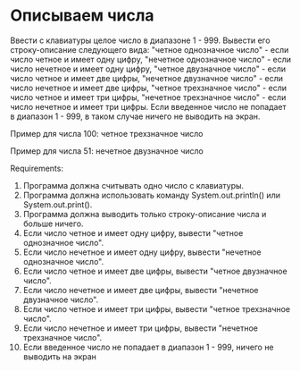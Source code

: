 # Описываем числа
Ввести с клавиатуры целое число в диапазоне 1 - 999. Вывести его строку-описание следующего вида:
"четное однозначное число" - если число четное и имеет одну цифру,
"нечетное однозначное число" - если число нечетное и имеет одну цифру,
"четное двузначное число" - если число четное и имеет две цифры,
"нечетное двузначное число" - если число нечетное и имеет две цифры,
"четное трехзначное число" - если число четное и имеет три цифры,
"нечетное трехзначное число" - если число нечетное и имеет три цифры.
Если введенное число не попадает в диапазон 1 - 999, в таком случае ничего не выводить на экран.

Пример для числа 100:
четное трехзначное число

Пример для числа 51:
нечетное двузначное число


Requirements:
1. Программа должна считывать одно число c клавиатуры.
2. Программа должна использовать команду System.out.println() или System.out.print().
3. Программа должна выводить только строку-описание числа и больше ничего.
4. Если число четное и имеет одну цифру, вывести "четное однозначное число".
5. Если число нечетное и имеет одну цифру, вывести "нечетное однозначное число".
6. Если число четное и имеет две цифры, вывести "четное двузначное число".
7. Если число нечетное и имеет две цифры, вывести "нечетное двузначное число".
8. Если число четное и имеет три цифры, вывести "четное трехзначное число".
9. Если число нечетное и имеет три цифры, вывести "нечетное трехзначное число".
10. Если введенное число не попадает в диапазон 1 - 999, ничего не выводить на экран